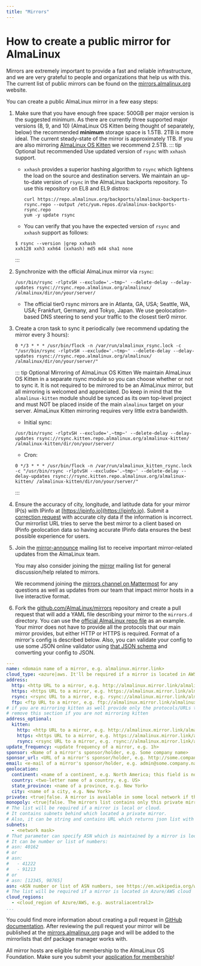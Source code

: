 ```yaml
---
title: "Mirrors"
---
```


# How to create a public mirror for AlmaLinux

Mirrors are extremely important to provide a fast and reliable
infrastructure, and we are very grateful to people and organizations that
help us with this. The current list of public mirrors can be found on the
[mirrors.almalinux.org](https://mirrors.almalinux.org/) website.

You can create a public AlmaLinux mirror in a few easy steps:

1. Make sure that you have enough free space: 500GB per major version is the suggested minimum. As there are currently three supported major versions (8, 9, and 10) (AlmaLinux OS Kitten being thought of separately, below) the recommended **minimum** storage space is 1.5TB. 2TB is more ideal. The current steady-state of the mirror is approximately 1TB. If you are also mirroring [AlmaLinux OS Kitten](https://wiki.almalinux.org/development/almalinux-os-kitten-10.html) we recommend 2.5TB.
   ::: tip Optional but recommended
   Use updated version of `rsync` with `xxhash` support.
   - `xxhash` provides a superior hashing algorithm to `rsync` which lightens the load on the source and destination
     servers.
     We maintain an up-to-date version
     of `rsync` in the AlmaLinux backports repository. To use this repository on EL8 and EL9 distros:
     ```shell
     curl https://repo.almalinux.org/backports/almalinux-backports-rsync.repo --output /etc/yum.repos.d/almalinux-backports-rsync.repo
     yum -y update rsync
     ```
   - You can verify that you have the expected version of `rsync` and `xxhash` support as follows:
   ```shell
   $ rsync --version |grep xxhash
   xxh128 xxh3 xxh64 (xxhash) md5 md4 sha1 none
   ```
   :::

2. Synchronize with the official AlmaLinux mirror via `rsync`:

   ```shell
   /usr/bin/rsync -rlptvSH --exclude='.~tmp~' --delete-delay --delay-updates rsync://rsync.repo.almalinux.org/almalinux/ /almalinux/dir/on/your/server/
   ```

   - The official tier0 rsync mirrors are in Atlanta, GA, USA; Seattle, WA, USA; Frankfurt, Germany, and Tokyo, Japan. We use geolocation-based DNS steering to send your traffic to the closest tier0 mirror.

3. Create a cron task to sync it periodically (we recommend updating the
   mirror every 3 hours):
   ```shell
   0 */3 * * * /usr/bin/flock -n /var/run/almalinux_rsync.lock -c "/usr/bin/rsync -rlptvSH --exclude='.~tmp~' --delete-delay --delay-updates rsync://rsync.repo.almalinux.org/almalinux/ /almalinux/dir/on/your/server/"
   ```

   ::: tip Optional Mirroring of AlmaLinux OS Kitten
   We maintain AlmaLinux OS Kitten in a separate rsync module so you can choose whether or not to sync it. It is not required to be mirrored to be an AlmaLinux mirror, but all mirroring is welcomed and appreciated. Do keep in mind that the `almalinux-kitten` module should be synced as its own top-level project and must NOT be placed inside of the main `almalinux` target on your server. AlmaLinux Kitten mirroring requires very little extra bandwidth.

    - Initial sync:
    ```shell
    /usr/bin/rsync -rlptvSH --exclude='.~tmp~' --delete-delay --delay-updates rsync://rsync.kitten.repo.almalinux.org/almalinux-kitten/ /almalinux-kitten/dir/on/your/server/
    ```
    - Cron:
    ```shell
    0 */3 * * * /usr/bin/flock -n /var/run/almalinux_kitten_rsync.lock -c "/usr/bin/rsync -rlptvSH --exclude='.~tmp~' --delete-delay --delay-updates rsync://rsync.kitten.repo.almalinux.org/almalinux-kitten/ /almalinux-kitten/dir/on/your/server/"
    ```
    :::

4. Ensure the accuracy of city, longitude, and latitude data for your mirror IP(s) with IPinfo at
   [https://ipinfo.io](https://ipinfo.io).  Submit a [correction request](https://ipinfo.io/corrections) with accurate city data
   if the information is incorrect. Our mirrorlist URL tries to serve the best mirror to a client based on IPinfo geolocation data
   so having accurate IPinfo data ensures the best possible experience for users.

5. Join the [mirror-announce](https://lists.almalinux.org/mailman3/lists/mirror-announce.lists.almalinux.org/) mailing list to receive
   important mirror-related updates from the AlmaLinux team.

   You may also consider joining the [mirror](https://lists.almalinux.org/mailman3/lists/mirror.lists.almalinux.org/) mailing list for
   general discussion/help related to mirrors.

   We recommend joining the [mirrors channel on Mattermost](https://chat.almalinux.org/almalinux/channels/mirrors) for any questions
   as well as updates from our team that impact mirror hosts in a live interactive format.

6. Fork the [github.com/AlmaLinux/mirrors](https://github.com/AlmaLinux/mirrors/)
   repository and create a pull request that will add a YAML file describing
   your mirror to the `mirrors.d` directory.
   You can use the [official AlmaLinux repo file](https://github.com/AlmaLinux/mirrors/blob/master/mirrors.d/repo.almalinux.org.yml)
   as an example. Your mirror does not have to provide all the protocols
   that our main mirror provides, but either HTTP or HTTPS is required. Format of a mirror's config is described below.
   Also, you can validate your config to use some JSON online validator using
   [that JSON schema](https://github.com/AlmaLinux/mirrors/blob/yaml_snippets/json_schemas/mirror_config.json) and converting your config to JSON.

```YAML
---
name: <domain name of a mirror, e.g. almalinux.mirror.link>
cloud_type: <azure|aws. It'll be required if a mirror is located in AWS/Azure cloud>
address:
  http: <http URL to a mirror, e.g. http://almalinux.mirror.link/almalinux>
  https: <https URL to a mirror, e.g. https://almalinux.mirror.link/almalinux>
  rsync: <rsync URL to a mirror, e.g. rsync://almalinux.mirror.link/almalinux>
  ftp: <ftp URL to a mirror, e.g. ftp://almalinux.mirror.link/almalinux>
# if you are mirroring kitten as well provide only the protocols/URLs that you are hosting
# remove this section if you are not mirroring kitten
address_optional:
  kitten:
    http: <http URL to a mirror, e.g. http://almalinux.mirror.link/almalinux-kitten>
    https: <https URL to a mirror, e.g. https://almalinux.mirror.link/almalinux-kitten>
    rsync: <rsync URL to a mirror, e.g. rsync://almalinux.mirror.link/almalinux-kitten>
update_frequency: <update frequency of a mirror, e.g. 1h>
sponsor: <Name of a mirror's sponsor/holder, e.g. Some company name>
sponsor_url: <URL of a mirror's sponsor/holder, e.g. http://some.company.name>
email: <e-mail of a mirror's sponsor/holder, e.g. admin@some.company.name>
geolocation:
  continent: <name of a continent, e.g. North America; this field is not mandatory>
  country: <two-letter name of a country, e.g. US>
  state_province: <name of a province, e.g. New York>
  city: <name of a city, e.g. New York>
private: <true|false. A mirror is available in some local network if the param is true>
monopoly: <true|false. The mirrors list contains only this private mirror for a suitable client if param is true>
# The list will be required if a mirror is local or cloud.
# It contains subnets behind which located a private mirror.
# Also, it can be string and contains URL which returns json list with subnets
subnets:
  - <network mask>
# That parameter can specify ASN which is maintained by a mirror is located in cloud
# It can be number or list of numbers:
# asn: 40162
# or
# asn:
#   - 41222
#   - 91213
# or
# asn: [12345, 98765]
asn: <ASN number or list of ASN numbers, see https://en.wikipedia.org/wiki/Autonomous_system_(Internet)>.
# The list will be required if a mirror is located in Azure/AWS cloud
cloud_regions:
  - <cloud_region of Azure/AWS, e.g. australiacentral2>
...

```

You could find more information about creating a pull request in
[GitHub documentation](https://docs.github.com/en/github/collaborating-with-issues-and-pull-requests/creating-a-pull-request).
After reviewing the pull request your mirror will be published at the
[mirrors.almalinux.org](https://mirrors.almalinux.org/) page and will
be added to the mirrorlists that dnf package manager works with.

All mirror hosts are eligible for membership to the AlmaLinux OS Foundation.
Make sure you submit your [application for membership](https://almalinux.org/foundation/members/)!
